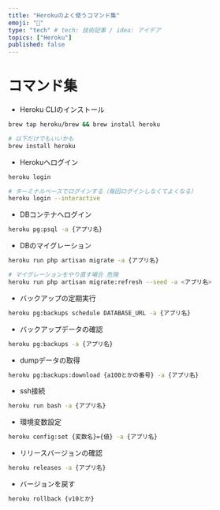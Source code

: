 ```yaml
---
title: "Herokuのよく使うコマンド集"
emoji: "📝"
type: "tech" # tech: 技術記事 / idea: アイデア
topics: ["Heroku"]
published: false
---
```


# コマンド集

- Heroku CLIのインストール

```sh
brew tap heroku/brew && brew install heroku 

# 以下だけでもいいかも
brew install heroku
```

- Herokuへログイン

```sh
heroku login

# ターミナルベースでログインする（毎回ログインしなくてよくなる）
heroku login --interactive
```

- DBコンテナへログイン

```sh
heroku pg:psql -a {アプリ名}
```

- DBのマイグレーション

```sh
heroku run php artisan migrate -a {アプリ名}

# マイグレーションをやり直す場合 危険
heroku run php artisan migrate:refresh --seed -a <アプリ名>
```

- バックアップの定期実行

```sh
heroku pg:backups schedule DATABASE_URL -a {アプリ名}
```

- バックアップデータの確認

```sh
heroku pg:backups -a {アプリ名}
```

- dumpデータの取得

```sh
heroku pg:backups:download {a100とかの番号} -a {アプリ名}
```

- ssh接続

```sh
heroku run bash -a {アプリ名}
```

- 環境変数設定

```sh
heroku config:set {変数名}={値} -a {アプリ名}
```

- リリースバージョンの確認

```sh
heroku releases -a {アプリ名}
```

- バージョンを戻す

```sh
heroku rollback {v10とか}
```
